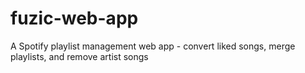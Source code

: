 # fuzic-web-app
A Spotify playlist management web app - convert liked songs, merge playlists, and remove artist songs
